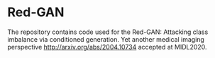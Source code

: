 # Red-GAN

The repository contains code used for the Red-GAN: Attacking class imbalance via conditioned generation. Yet another medical imaging perspective http://arxiv.org/abs/2004.10734 accepted at MIDL2020.
